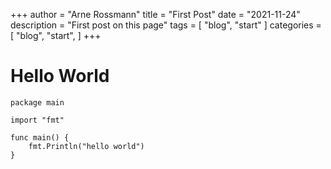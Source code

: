 +++
author = "Arne Rossmann"
title = "First Post"
date = "2021-11-24"
description = "First post on this page"
tags = [
    "blog",
    "start"
]
categories = [
    "blog",
    "start",
]
+++

# Hello World

```
package main

import "fmt"

func main() {
    fmt.Println("hello world")
}
```